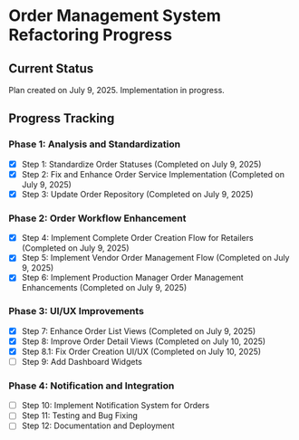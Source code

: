 # Order Management System Refactoring Progress

## Current Status
Plan created on July 9, 2025. Implementation in progress.

## Progress Tracking

### Phase 1: Analysis and Standardization
- [x] Step 1: Standardize Order Statuses (Completed on July 9, 2025)
- [x] Step 2: Fix and Enhance Order Service Implementation (Completed on July 9, 2025)
- [x] Step 3: Update Order Repository (Completed on July 9, 2025)

### Phase 2: Order Workflow Enhancement
- [x] Step 4: Implement Complete Order Creation Flow for Retailers (Completed on July 9, 2025)
- [x] Step 5: Implement Vendor Order Management Flow (Completed on July 9, 2025)
- [x] Step 6: Implement Production Manager Order Management Enhancements (Completed on July 9, 2025)

### Phase 3: UI/UX Improvements
- [x] Step 7: Enhance Order List Views (Completed on July 9, 2025)
- [x] Step 8: Improve Order Detail Views (Completed on July 10, 2025)
- [x] Step 8.1: Fix Order Creation UI/UX (Completed on July 10, 2025)
- [ ] Step 9: Add Dashboard Widgets

### Phase 4: Notification and Integration
- [ ] Step 10: Implement Notification System for Orders
- [ ] Step 11: Testing and Bug Fixing
- [ ] Step 12: Documentation and Deployment
